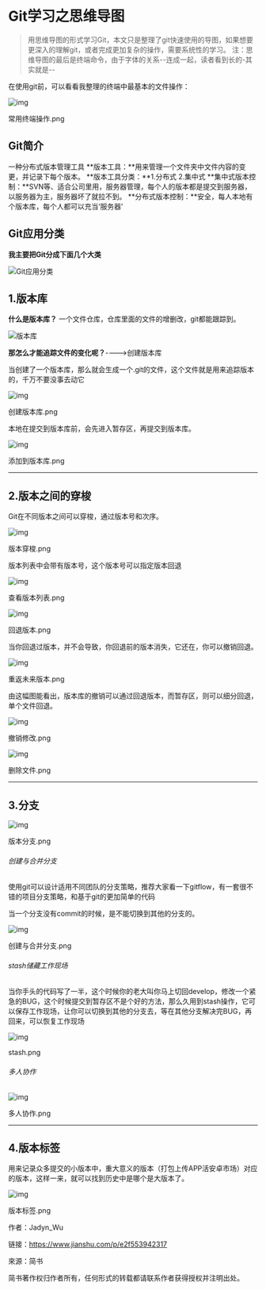 # Git学习之思维导图

> 用思维导图的形式学习Git，本文只是整理了git快速使用的导图，如果想要更深入的理解git，或者完成更加复杂的操作，需要系统性的学习。
>  注：思维导图的最后是终端命令，由于字体的关系--连成一起，读者看到长的-其实就是--

在使用git前，可以看看我整理的终端中最基本的文件操作：



![img](https:////upload-images.jianshu.io/upload_images/931502-905bf069f63ff985.png?imageMogr2/auto-orient/strip%7CimageView2/2/w/643/format/webp)

常用终端操作.png

## Git简介

一种分布式版本管理工具
 **版本工具：**用来管理一个文件夹中文件内容的变更，并记录下每个版本。
 **版本工具分类：**1.分布式  2.集中式
 **集中式版本控制：**SVN等、适合公司里用，服务器管理，每个人的版本都是提交到服务器，以服务器为主，服务器坏了就拉不到。
 **分布式版本控制：**安全，每人本地有个版本库，每个人都可以充当‘服务器’

## Git应用分类

**我主要把Git分成下面几个大类**



![Git应用分类](https:////upload-images.jianshu.io/upload_images/931502-2efa1352aa1fdb0a.png?imageMogr2/auto-orient/strip%7CimageView2/2/w/299/format/webp)

## 1.版本库

**什么是版本库？**
 一个文件仓库，仓库里面的文件的增删改，git都能跟踪到。



![版本库](https:////upload-images.jianshu.io/upload_images/931502-43a17ddb5ef6853d.png?imageMogr2/auto-orient/strip%7CimageView2/2/w/421/format/webp)



**那怎么才能追踪文件的变化呢？**---->创建版本库

当创建了一个版本库，那么就会生成一个.git的文件，这个文件就是用来追踪版本的，千万不要没事去动它



![img](https:////upload-images.jianshu.io/upload_images/931502-65c5c3351ac46ee9.png?imageMogr2/auto-orient/strip%7CimageView2/2/w/581/format/webp)

创建版本库.png

本地在提交到版本库前，会先进入暂存区，再提交到版本库。



![img](https:////upload-images.jianshu.io/upload_images/931502-fa1fe5494104a020.png?imageMogr2/auto-orient/strip%7CimageView2/2/w/715/format/webp)

添加到版本库.png

------

## 2.版本之间的穿梭

Git在不同版本之间可以穿梭，通过版本号和次序。



![img](https:////upload-images.jianshu.io/upload_images/931502-c1ba939fd7c1c07e.png?imageMogr2/auto-orient/strip%7CimageView2/2/w/353/format/webp)

版本穿梭.png

版本列表中会带有版本号，这个版本号可以指定版本回退



![img](https:////upload-images.jianshu.io/upload_images/931502-46b0eab36ad9d486.png?imageMogr2/auto-orient/strip%7CimageView2/2/w/732/format/webp)

查看版本列表.png



![img](https:////upload-images.jianshu.io/upload_images/931502-85a0e2b73458ee59.png?imageMogr2/auto-orient/strip%7CimageView2/2/w/731/format/webp)

回退版本.png

当你回退过版本，并不会导致，你回退前的版本消失，它还在，你可以撤销回退。



![img](https:////upload-images.jianshu.io/upload_images/931502-fa3821d69b661837.png?imageMogr2/auto-orient/strip%7CimageView2/2/w/651/format/webp)

重返未来版本.png

由这幅图能看出，版本库的撤销可以通过回退版本，而暂存区，则可以细分回退，单个文件回退。



![img](https:////upload-images.jianshu.io/upload_images/931502-18d343d22c4ea959.png?imageMogr2/auto-orient/strip%7CimageView2/2/w/803/format/webp)

撤销修改.png



![img](https:////upload-images.jianshu.io/upload_images/931502-3f0b4a9d1c26978a.png?imageMogr2/auto-orient/strip%7CimageView2/2/w/851/format/webp)

删除文件.png

------

## 3.分支



![img](https:////upload-images.jianshu.io/upload_images/931502-1fa6c35a565fb4de.png?imageMogr2/auto-orient/strip%7CimageView2/2/w/350/format/webp)

版本分支.png

###### 创建与合并分支

使用git可以设计适用不同团队的分支策略，推荐大家看一下gitflow，有一套很不错的项目分支策略，和基于git的更加简单的代码

当一个分支没有commit的时候，是不能切换到其他的分支的。



![img](https:////upload-images.jianshu.io/upload_images/931502-fa964b322f13440f.png?imageMogr2/auto-orient/strip%7CimageView2/2/w/860/format/webp)

创建与合并分支.png

###### stash储藏工作现场

当你手头的代码写了一半，这个时候你的老大叫你马上切回develop，修改一个紧急的BUG，这个时候提交到暂存区不是个好的方法，那么久用到stash操作，它可以保存工作现场，让你可以切换到其他的分支去，等在其他分支解决完BUG，再回来，可以恢复工作现场



![img](https:////upload-images.jianshu.io/upload_images/931502-f784e4b28a64acfc.png?imageMogr2/auto-orient/strip%7CimageView2/2/w/701/format/webp)

stash.png

###### 多人协作



![img](https:////upload-images.jianshu.io/upload_images/931502-c9f555e1846c3c43.png?imageMogr2/auto-orient/strip%7CimageView2/2/w/847/format/webp)

多人协作.png

------

## 4.版本标签

用来记录众多提交的小版本中，重大意义的版本（打包上传APP活安卓市场）对应的版本，这样一来，就可以找到历史中是哪个是大版本了。



![img](https:////upload-images.jianshu.io/upload_images/931502-f328c9efbe7a18a8.png?imageMogr2/auto-orient/strip%7CimageView2/2/w/893/format/webp)

版本标签.png

作者：Jadyn_Wu

链接：https://www.jianshu.com/p/e2f553942317

來源：简书

简书著作权归作者所有，任何形式的转载都请联系作者获得授权并注明出处。